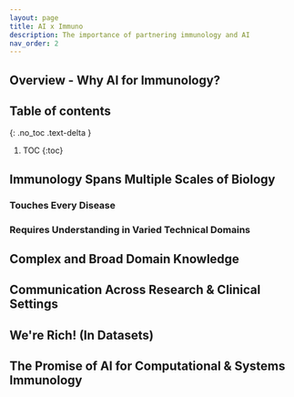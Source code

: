```yaml
---
layout: page
title: AI x Immuno
description: The importance of partnering immunology and AI
nav_order: 2
---
```


## Overview - Why AI for Immunology?

## Table of contents
{: .no_toc .text-delta }

1. TOC
{:toc}

## Immunology Spans Multiple Scales of Biology

### Touches Every Disease

### Requires Understanding in Varied Technical Domains

## Complex and Broad Domain Knowledge

## Communication Across Research & Clinical Settings

## We're Rich! (In Datasets)

## The Promise of AI for Computational & Systems Immunology